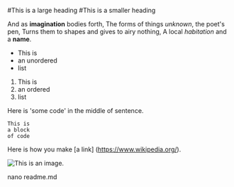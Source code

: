 #This is a large heading
#This is a smaller heading

And as **imagination** bodies forth,
The forms of things *unknown*, the poet's pen,
Turns them to shapes and gives to airy nothing,
A local *habitation* and a **name**.

- This is
- an unordered
- list

1. This is
2. an ordered
3. list

Here is 'some code' in the middle of sentence.

```
This is
a block
of code
```

Here is how you make [a link] (https://www.wikipedia.org/).

![This is an image.](https://gihub.com/yihui/xaringan/releases/download/v0.0.2/karl-moustache.jpg)

nano readme.md
